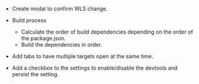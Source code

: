 - Create modal to confirm WLS change.

- Build process

  - Calculate the order of build dependencies depending on the order of the package.json.
  - Build the dependencies in order.

- Add tabs to have multiple targets open at the same time.
- Add a checkbox to the settings to enable/disable the devtools and persist the setting.
